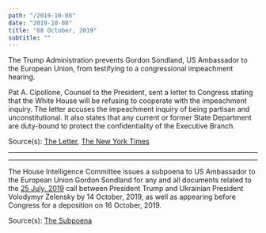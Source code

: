 ```yaml
---
path: "/2019-10-08"
date: "2019-10-08"
title: "08 October, 2019"
subtitle: ""
---
```


The Trump Administration prevents Gordon Sondland, US Ambassador to the European Union, from testifying to a congressional impeachment hearing.

Pat A. Cipollone, Counsel to the President, sent a letter to Congress stating that the White House will be refusing to cooperate with the impeachment inquiry. The letter accuses the impeachment inquiry of being partisan and unconstitutional. It also states that any current or former State Department are duty-bound to protect the confidentiality of the Executive Branch.

<span class="sources">
Source(s): <a href="https://www.nytimes.com/interactive/2019/10/08/us/politics/white-house-letter-impeachment.html" target="_blank" rel="noopener noreferrer">The Letter</a>, <a href="https://www.nytimes.com/2019/10/08/us/politics/sondland-trump-ukraine-impeach.html" target="_blank" rel="noopener noreferrer">The New York Times</a>
</span>

---

<tweet id="1181560708808486914"></tweet>
<tweet id="1181560772255719424"></tweet>

---

The House Intelligence Committee issues a subpoena to US Ambassador to the European Union Gordon Sondland for any and all documents related to the <a href="#2019-07-25">25 July, 2019</a> call between President Trump and Ukrainian President Volodymyr Zelensky by 14 October, 2019, as well as appearing before Congress for a deposition on 16 October, 2019.

<span class="sources">
Source(s): <a href="https://assets.documentcloud.org/documents/6460638/2019-10-08-EEC-Engel-Schiff-to-Sondland-Re.pdf" target="_blank" rel="noopener noreferrer">The Subpoena</a>
</span